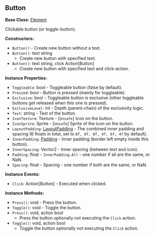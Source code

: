 ## Button

**Base Class:** [Element](Element.md)

Clickable button (or toggle-button).


**Constructors:**
- `Button()` - Create new button without a text.
- `Button()`: text string
  - Create new button with specified text.
- `Button()`: text string, click Action\[Button\]
  - Create new button with specified text and click-action.

**Instance Properties:**
- `Toggleable`: bool - Toggleable button (false by default).
- `Pressed`: bool - Button is pressed (mainly for toggleable).
- `Exclusive`: bool - Toggleable button is exclusive (other toggleable buttons get released when this one is pressed).
- `ExclusiveLevel`: int - Depth (parent-chain) of the exclusivity logic.
- `Text`: string - Text of the button.
- `IconTexture`: Texture - \[`Unsafe`\] Icon on the button.
- `IconSprite`: Sprite - \[`Unsafe`\] Sprite of the icon on the button.
- `LayoutPadding`: [LayoutPadding](LayoutPadding.md) - The combined inner padding and spacing (6 floats in total, set to `8f, 6f, 8f, 4f, 6f, 4f` by default).
- `InnerPadding`: [Padding](Padding.md) - Inner padding (border left empty inside this button).
- `InnerSpacing`: Vector2 - Inner spacing (between text and icon).
- `Padding`: float - `InnerPadding.All` - one number if all are the same, or NaN.
- `Spacing`: float - Spacing - one number if both are the same, or NaN.

**Instance Events:**
- `Click`: Action\[Button\] - Executed when clicked.

**Instance Methods:**
- `Press()`: void - Press the button.
- `Toggle()`: void - Toggle the button.
- `Press()`: void, action bool
  - Press the button optionally not executing the `Click` action.
- `Toggle()`: void, action bool
  - Toggle the button optionally not executing the `Click` action.
